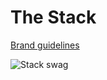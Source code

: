 # The Stack

[Brand guidelines](https://github.com/daily-bruin/brand/tree/master/stack)

![Stack swag](http://i.imgur.com/L5kgSYu.png)
